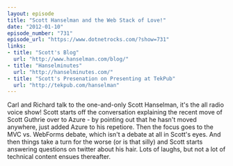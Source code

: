 ```yaml
---
layout: episode
title: "Scott Hanselman and the Web Stack of Love!"
date: "2012-01-10"
episode_number: "731"
episode_url: "https://www.dotnetrocks.com/?show=731"
links:
- title: "Scott's Blog"
  url: "http://www.hanselman.com/blog/"
- title: "Hanselminutes"
  url: "http://hanselminutes.com/"
- title: "Scott's Presenation on Presenting at TekPub"
  url: "http://tekpub.com/hanselman"
---
```


Carl and Richard talk to the one-and-only Scott Hanselman, it's the all radio voice show! Scott starts off the conversation explaining the recent move of Scott Guthrie over to Azure - by pointing out that he hasn't moved anywhere, just added Azure to his repetiore. Then the focus goes to the MVC vs. WebForms debate, which isn't a debate at all in Scott's eyes. And then things take a turn for the worse (or is that silly) and Scott starts answering questions on twitter about his hair. Lots of laughs, but not a lot of technical content ensues thereafter.
